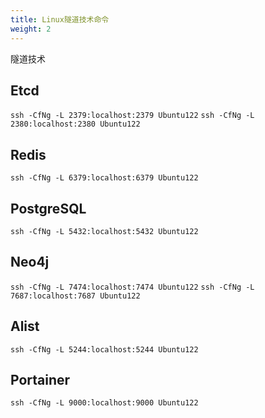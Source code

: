 ```yaml
---
title: Linux隧道技术命令
weight: 2
---
```

隧道技术
<!-- more -->
## Etcd
`ssh -CfNg -L 2379:localhost:2379 Ubuntu122`
`ssh -CfNg -L 2380:localhost:2380 Ubuntu122`
## Redis
`ssh -CfNg -L 6379:localhost:6379 Ubuntu122`
## PostgreSQL
`ssh -CfNg -L 5432:localhost:5432 Ubuntu122`
## Neo4j
`ssh -CfNg -L 7474:localhost:7474 Ubuntu122`
`ssh -CfNg -L 7687:localhost:7687 Ubuntu122`
## Alist
`ssh -CfNg -L 5244:localhost:5244 Ubuntu122`
## Portainer
`ssh -CfNg -L 9000:localhost:9000 Ubuntu122`